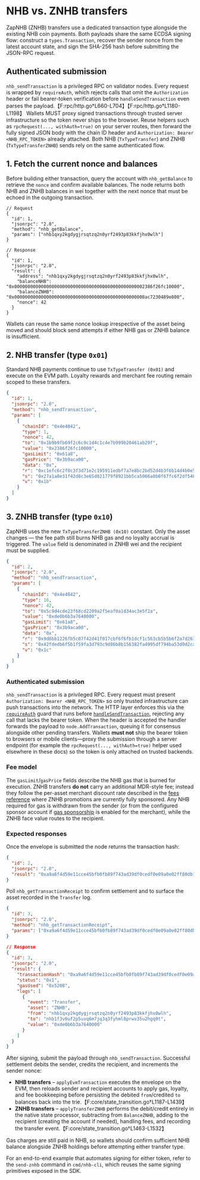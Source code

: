 # NHB vs. ZNHB transfers

ZapNHB (ZNHB) transfers use a dedicated transaction type alongside the existing
NHB coin payments. Both payloads share the same ECDSA signing flow: construct a
`types.Transaction`, recover the sender nonce from the latest account state, and
sign the SHA-256 hash before submitting the JSON-RPC request.

## Authenticated submission

`nhb_sendTransaction` is a privileged RPC on validator nodes. Every request is
wrapped by `requireAuth`, which rejects calls that omit the `Authorization`
header or fail bearer-token verification before `handleSendTransaction` even
parses the payload.【F:rpc/http.go†L660-L704】【F:rpc/http.go†L1180-L1198】 Wallets
MUST proxy signed transactions through trusted server infrastructure so the
token never ships to the browser. Reuse helpers such as `rpcRequest(...,
withAuth=true)` on your server routes, then forward the fully signed JSON body
with the chain ID header and `Authorization: Bearer <NHB_RPC_TOKEN>` already
attached. Both NHB (`TxTypeTransfer`) and ZNHB (`TxTypeTransferZNHB`) sends rely
on the same authenticated flow.

## 1. Fetch the current nonce and balances

Before building either transaction, query the account with `nhb_getBalance` to
retrieve the `nonce` and confirm available balances. The node returns both NHB
and ZNHB balances in wei together with the next nonce that must be echoed in the
outgoing transaction.

```jsonc
// Request
{
  "id": 1,
  "jsonrpc": "2.0",
  "method": "nhb_getBalance",
  "params": ["nhb1qxy2kgdygjrsqtzq2n0yrf2493p83kkfjhx0wlh"]
}

// Response
{
  "id": 1,
  "jsonrpc": "2.0",
  "result": {
    "address": "nhb1qxy2kgdygjrsqtzq2n0yrf2493p83kkfjhx0wlh",
    "balanceNHB": "0x0000000000000000000000000000000000000000000000002386f26fc10000",
    "balanceZNHB": "0x0000000000000000000000000000000000000000000000008ac7230489e800",
    "nonce": 42
  }
}
```

Wallets can reuse the same nonce lookup irrespective of the asset being moved
and should block send attempts if either NHB gas or ZNHB balance is insufficient.

## 2. NHB transfer (type `0x01`)

Standard NHB payments continue to use `TxTypeTransfer (0x01)` and execute on the
EVM path. Loyalty rewards and merchant fee routing remain scoped to these
transfers.

```json
{
  "id": 1,
  "jsonrpc": "2.0",
  "method": "nhb_sendTransaction",
  "params": [
    {
      "chainId": "0x4e4842",
      "type": 1,
      "nonce": 42,
      "to": "0x1b9b9fb69f2c6c9c1d4c1c4e7b999b20461ab29f",
      "value": "0x2386f26fc10000",
      "gasLimit": "0x61a8",
      "gasPrice": "0x3b9aca00",
      "data": "0x",
      "r": "0xc1efc6c2f0c3f3d71e2c195911edbf7a7e8bc2bd52d4b3f6b14d4b0e54738b62",
      "s": "0x27a1a8e31f42d8c3e65d021779f8921bb5ca5066a8b0f67fc6f2df548b6e2771",
      "v": "0x1b"
    }
  ]
}
```

## 3. ZNHB transfer (type `0x10`)

ZapNHB uses the new `TxTypeTransferZNHB (0x10)` constant. Only the asset changes
— the fee path still burns NHB gas and no loyalty accrual is triggered. The
`value` field is denominated in ZNHB wei and the recipient must be supplied.

```json
{
  "id": 2,
  "jsonrpc": "2.0",
  "method": "nhb_sendTransaction",
  "params": [
    {
      "chainId": "0x4e4842",
      "type": 16,
      "nonce": 42,
      "to": "0x5c9d4cde23f68cd2209a2f5eaf0a1d34ac3e5f2a",
      "value": "0xde0b6b3a7640000",
      "gasLimit": "0x61a8",
      "gasPrice": "0x3b9aca00",
      "data": "0x",
      "r": "0x9d6bb1226fb5c07f42d41f017cbf6f6fb1dcf1c563cb5b5b6f2a7d2639a4bce1",
      "s": "0x42fdedb6f5b1f59fa3d793c9d86b8b156382fa4995df794ba53d0d2ca4f8cb22",
      "v": "0x1c"
    }
  ]
}
```

### Authenticated submission

`nhb_sendTransaction` is a privileged RPC. Every request must present
`Authorization: Bearer <NHB_RPC_TOKEN>` so only trusted infrastructure can push
transactions into the network. The HTTP layer enforces this via the
[`requireAuth`](../../rpc/http.go#L1180-L1211) guard that runs before
[`handleSendTransaction`](../../rpc/http.go#L1417-L1478), rejecting any call
that lacks the bearer token. When the header is accepted the handler forwards
the payload to `node.AddTransaction`, queuing it for consensus alongside other
pending transfers. Wallets **must not** ship the bearer token to browsers or
mobile clients—proxy the submission through a server endpoint (for example the
`rpcRequest(..., withAuth=true)` helper used elsewhere in these docs) so the
token is only attached on trusted backends.

### Fee model

The `gasLimit`/`gasPrice` fields describe the NHB gas that is burned for
execution. ZNHB transfers **do not** carry an additional MDR-style fee; instead
they follow the per-asset merchant discount rate described in the [fees
reference](../fees/README.md) where ZNHB promotions are currently fully
sponsored. Any NHB required for gas is withdrawn from the sender (or from the
configured sponsor account if [gas sponsorship](../fees/gas-sponsorship.md) is
enabled for the merchant), while the ZNHB face value routes to the recipient.

### Expected responses

Once the envelope is submitted the node returns the transaction hash:

```json
{
  "id": 2,
  "jsonrpc": "2.0",
  "result": "0xa9a6f4d59e11cce45bfb0fb89f743ad39df0cedf0e09a0e02ff80db152df2b03"
}
```

Poll `nhb_getTransactionReceipt` to confirm settlement and to surface the asset
recorded in the `Transfer` log.

```json
{
  "id": 3,
  "jsonrpc": "2.0",
  "method": "nhb_getTransactionReceipt",
  "params": ["0xa9a6f4d59e11cce45bfb0fb89f743ad39df0cedf0e09a0e02ff80db152df2b03"]
}

// Response
{
  "id": 3,
  "jsonrpc": "2.0",
  "result": {
    "transactionHash": "0xa9a6f4d59e11cce45bfb0fb89f743ad39df0cedf0e09a0e02ff80db152df2b03",
    "status": "0x1",
    "gasUsed": "0x5208",
    "logs": [
      {
        "event": "Transfer",
        "asset": "ZNHB",
        "from": "nhb1qxy2kgdygjrsqtzq2n0yrf2493p83kkfjhx0wlh",
        "to": "nhb1f3v0uf2p5uvq6m7jq3q3fyhml8prwv35u2hgq9t",
        "value": "0xde0b6b3a7640000"
      }
    ]
  }
}
```

After signing, submit the payload through `nhb_sendTransaction`. Successful
settlement debits the sender, credits the recipient, and increments the sender
nonce:

* **NHB transfers** – `applyEvmTransaction` executes the envelope on the EVM,
  then reloads sender and recipient accounts to apply gas, loyalty, and fee
  bookkeeping before persisting the debited `from`/credited `to` balances back
  into the trie.【F:core/state_transition.go†L1187-L1439】
* **ZNHB transfers** – `applyTransferZNHB` performs the debit/credit entirely in
  the native state processor, subtracting from `BalanceZNHB`, adding to the
  recipient (creating the account if needed), handling fees, and recording the
  transfer event.【F:core/state_transition.go†L1463-L1532】

Gas charges are still paid in NHB, so wallets should confirm sufficient NHB
balance alongside ZNHB holdings before attempting either transfer type.

For an end-to-end example that automates signing for either token, refer to the
`send-znhb` command in `cmd/nhb-cli`, which reuses the same signing primitives
exposed in the SDK.

